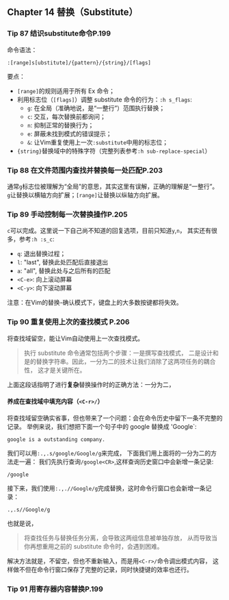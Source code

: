 
## Chapter 14 替换（Substitute）
### Tip 87 结识substitute命令P.199
命令语法：

	:[range]s[ubstitute]/{pattern}/{string}/[flags]
要点：
- `[range]`的规则适用于所有 Ex 命令；
- 利用标志位（`[flags]`）调整 substitute 命令的行为：`:h s_flags`:
	- `g`: 在全局（准确地说，是“一整行”）范围执行替换；
	- `c`: 交互，每次替换前都询问；
	- `n`: 抑制正常的替换行为；
	- `e`: 屏蔽未找到模式的错误提示；
	- `&`: 让Vim重复使用上一次`:substitute`中用的标志位；
- `{string}`替换域中的特殊字符（完整列表参考`:h sub-replace-special`）

### Tip 88 在文件范围内查找并替换每一处匹配P.203
通常`g`标志位被理解为“全局”的意思，其实这里有误解，正确的理解是“一整行”。
`g`让替换以横轴方向扩展；`[range]`让替换以纵轴方向扩展。

### Tip 89 手动控制每一次替换操作P.205
`c`可以完成。这里说一下自己尚不知道的回复选项，目前只知道`y`,`n`，
其实还有很多，参考`:h :s_c`:

- `q`: 退出替换过程；
- `l`: "last", 替换此处匹配后直接退出
- `a`: "all", 替换此处与之后所有的匹配
- `<C-e>`: 向上滚动屏幕
- `<C-y>`: 向下滚动屏幕

注意：在Vim的替换-确认模式下，键盘上的大多数按键都将失效。

### Tip 90 重复使用上次的查找模式 P.206
将查找域留空，能让Vim自动使用上一次查找模式。

> 执行 substitute 命令通常包括两个步骤：一是撰写查找模式，
> 二是设计和是的替换字符串。因此，一分为二的技术让我们消除了这两项任务的耦合性，
> 这才是关键所在。

上面这段话指明了进行**复杂**替换操作时的正确方法：一分为二，

#### 养成在查找域中填充内容（`<C-r>/`）
将查找域留空确实省事，但也带来了一个问题：会在命令历史中留下一条不完整的记录。
举例来说，我们想把下面一个句子中的 google 替换成 'Google`:

	google is a outstanding company.
我们可以用`:.,.s/google/Google/g`来完成，
下面我们用上面将的一分为二的方法走一遍：
我们先执行查询`/google<CR>`,这样查询历史窗口中会新增一条记录:

	/google
接下来，我们使用`:.,.//Google/g`完成替换，这时命令行窗口也会新增一条记录：

	.,.s//Google/g
也就是说，

> 将查找任务与替换任务分离，会导致这两组信息被单独存放，
> 从而导致当你再想重用之前的 substitute 命令时，会遇到困难。

解决方法就是，不留空，但也不重新输入，而是用`<C-r>/`命令调出模式内容，
这样做不但在命令行窗口保存了完整的记录，同时快捷键的效率也还行。

### Tip 91 用寄存器内容替换P.199
